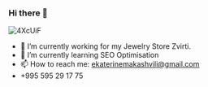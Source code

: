 ### Hi there 👋

![4XcUiF](https://github.com/ekato-makashvili/ekato-makashvili/assets/44134970/f982e4c7-e248-4eed-b350-733434edb8de)

- 🔭 I’m currently working for my Jewelry Store Zvirti.
- 🌱 I’m currently learning SEO Optimisation
- 📫 How to reach me: ekaterinemakashvili@gmail.com
- +995 595 29 17 75
